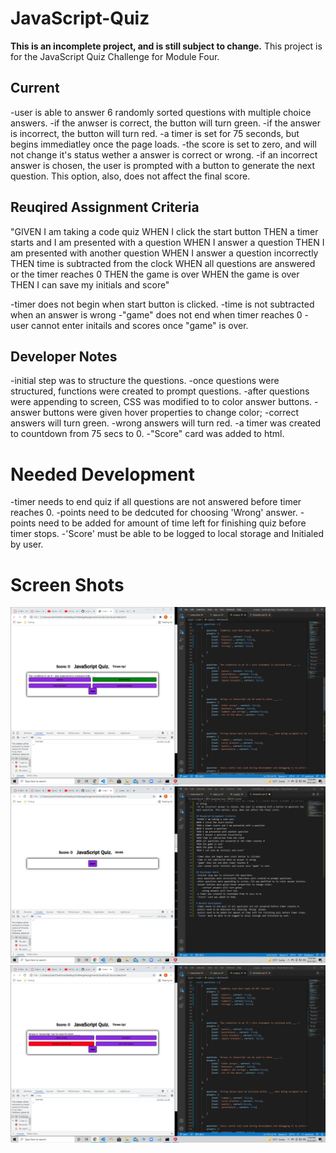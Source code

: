 # JavaScript-Quiz

**This is an incomplete project, and is still subject to change.**
This project is for the JavaScript Quiz Challenge for Module Four.  

## Current
-user is able to answer 6 randomly sorted questions with multiple choice answers.
-if the anwser is correct, the button will turn green.
-if the answer is incorrect, the button will turn red.
-a timer is set for 75 seconds, but begins immediatley once the page loads.
-the score is set to zero, and will not change it's status wether a answer is correct or wrong.
-if an incorrect answer is chosen, the user is prompted with a button to generate the next question. This option, also, does not affect the final score.

## Reuqired Assignment Criteria
"GIVEN I am taking a code quiz
WHEN I click the start button
THEN a timer starts and I am presented with a question
WHEN I answer a question
THEN I am presented with another question
WHEN I answer a question incorrectly
THEN time is subtracted from the clock
WHEN all questions are answered or the timer reaches 0
THEN the game is over
WHEN the game is over
THEN I can save my initials and score"

-timer does not begin when start button is clicked.
-time is not subtracted when an answer is wrong
-"game" does not end when timer reaches 0
-user cannot enter initails and scores once "game" is over.

## Developer Notes
-initial step was to structure the questions.
-once questions were structured, functions were created to prompt questions.
-after questions were appending to screen, CSS was modified to to color answer buttons.
-answer buttons were given hover properties to change color;
    -correct answers will turn green.
    -wrong answers will turn red.
-a timer was created to countdown from 75 secs to 0.
-"Score" card was added to html.

# Needed Development
-timer needs to end quiz if all questions are not answered before timer reaches 0.
-points need to be dedcuted for choosing 'Wrong' answer.
-points need to be added for amount of time left for finishing quiz before timer stops.
-'Score' must be able to be logged to local storage and Initialed by user.

# Screen Shots
![image](https://github.com/pwfoote/JavaScript-Quiz/blob/main/assets/images/quiz.SS.02.png)
![image](https://github.com/pwfoote/JavaScript-Quiz/blob/main/assets/images/quiz.SS.01.png)
![image](https://github.com/pwfoote/JavaScript-Quiz/blob/main/assets/images/quiz.SS.03.png)